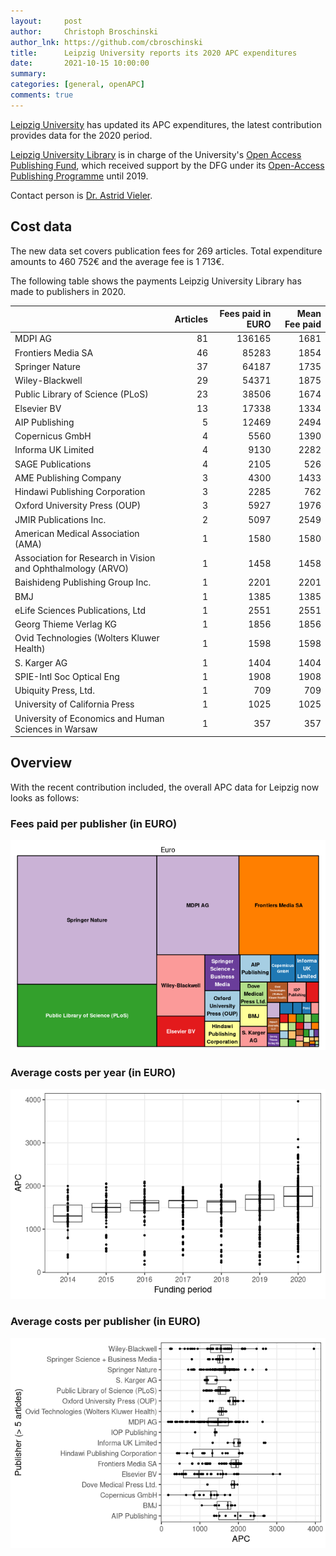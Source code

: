 ```yaml
---
layout:     post
author:     Christoph Broschinski
author_lnk: https://github.com/cbroschinski
title:      Leipzig University reports its 2020 APC expenditures
date:       2021-10-15 10:00:00
summary:    
categories: [general, openAPC]
comments: true
---
```




[Leipzig University](https://www.uni-leipzig.de/) has updated its APC expenditures, the latest contribution provides data for the 2020 period.

[Leipzig University Library](http://www.ub.uni-leipzig.de) is in charge of the University's [Open Access Publishing Fund](https://www.ub.uni-leipzig.de/en/open-science/publishing-fund/), which received support by the DFG under its [Open-Access Publishing Programme](https://www.dfg.de/en/research_funding/programmes/infrastructure/lis/open_access/infrastructure_funding/index.html#4) until 2019.

Contact person is [Dr. Astrid Vieler](mailto:openaccess@ub.uni-leipzig.de).

## Cost data



The new data set covers publication fees for 269 articles. Total expenditure amounts to 460 752€ and the average fee is 1 713€.

The following table shows the payments Leipzig University Library has made to publishers in 2020.


|                                                            | Articles| Fees paid in EURO| Mean Fee paid|
|:-----------------------------------------------------------|--------:|-----------------:|-------------:|
|MDPI AG                                                     |       81|            136165|          1681|
|Frontiers Media SA                                          |       46|             85283|          1854|
|Springer Nature                                             |       37|             64187|          1735|
|Wiley-Blackwell                                             |       29|             54371|          1875|
|Public Library of Science (PLoS)                            |       23|             38506|          1674|
|Elsevier BV                                                 |       13|             17338|          1334|
|AIP Publishing                                              |        5|             12469|          2494|
|Copernicus GmbH                                             |        4|              5560|          1390|
|Informa UK Limited                                          |        4|              9130|          2282|
|SAGE Publications                                           |        4|              2105|           526|
|AME Publishing Company                                      |        3|              4300|          1433|
|Hindawi Publishing Corporation                              |        3|              2285|           762|
|Oxford University Press (OUP)                               |        3|              5927|          1976|
|JMIR Publications Inc.                                      |        2|              5097|          2549|
|American Medical Association (AMA)                          |        1|              1580|          1580|
|Association for Research in Vision and Ophthalmology (ARVO) |        1|              1458|          1458|
|Baishideng Publishing Group Inc.                            |        1|              2201|          2201|
|BMJ                                                         |        1|              1385|          1385|
|eLife Sciences Publications, Ltd                            |        1|              2551|          2551|
|Georg Thieme Verlag KG                                      |        1|              1856|          1856|
|Ovid Technologies (Wolters Kluwer Health)                   |        1|              1598|          1598|
|S. Karger AG                                                |        1|              1404|          1404|
|SPIE-Intl Soc Optical Eng                                   |        1|              1908|          1908|
|Ubiquity Press, Ltd.                                        |        1|               709|           709|
|University of California Press                              |        1|              1025|          1025|
|University of Economics and Human Sciences in Warsaw        |        1|               357|           357|

## Overview

With the recent contribution included, the overall APC data for Leipzig now looks as follows:

### Fees paid per publisher (in EURO)

![plot of chunk tree_leipzig_2021_10_15_full](/figure/tree_leipzig_2021_10_15_full-1.png)

###  Average costs per year (in EURO)

![plot of chunk box_leipzig_2021_10_15_year_full](/figure/box_leipzig_2021_10_15_year_full-1.png)

###  Average costs per publisher (in EURO)

![plot of chunk box_leipzig_2021_10_15_publisher_full](/figure/box_leipzig_2021_10_15_publisher_full-1.png)
